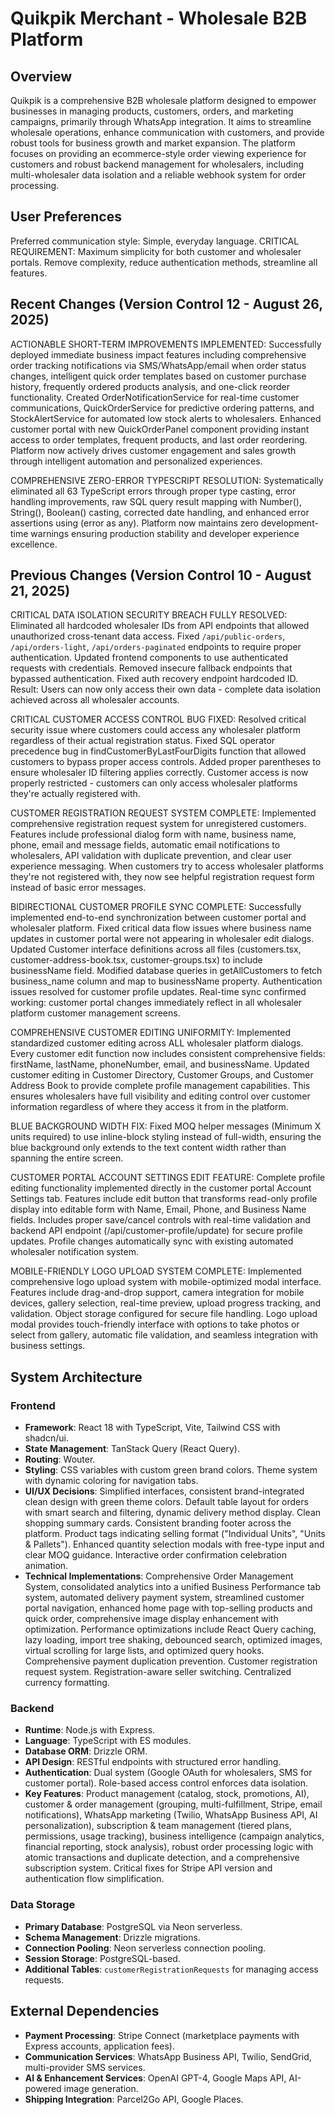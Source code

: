 # Quikpik Merchant - Wholesale B2B Platform

## Overview
Quikpik is a comprehensive B2B wholesale platform designed to empower businesses in managing products, customers, orders, and marketing campaigns, primarily through WhatsApp integration. It aims to streamline wholesale operations, enhance communication with customers, and provide robust tools for business growth and market expansion. The platform focuses on providing an ecommerce-style order viewing experience for customers and robust backend management for wholesalers, including multi-wholesaler data isolation and a reliable webhook system for order processing.

## User Preferences
Preferred communication style: Simple, everyday language.
CRITICAL REQUIREMENT: Maximum simplicity for both customer and wholesaler portals. Remove complexity, reduce authentication methods, streamline all features.

## Recent Changes (Version Control 12 - August 26, 2025)
ACTIONABLE SHORT-TERM IMPROVEMENTS IMPLEMENTED: Successfully deployed immediate business impact features including comprehensive order tracking notifications via SMS/WhatsApp/email when order status changes, intelligent quick order templates based on customer purchase history, frequently ordered products analysis, and one-click reorder functionality. Created OrderNotificationService for real-time customer communications, QuickOrderService for predictive ordering patterns, and StockAlertService for automated low stock alerts to wholesalers. Enhanced customer portal with new QuickOrderPanel component providing instant access to order templates, frequent products, and last order reordering. Platform now actively drives customer engagement and sales growth through intelligent automation and personalized experiences.

COMPREHENSIVE ZERO-ERROR TYPESCRIPT RESOLUTION: Systematically eliminated all 63 TypeScript errors through proper type casting, error handling improvements, raw SQL query result mapping with Number(), String(), Boolean() casting, corrected date handling, and enhanced error assertions using (error as any). Platform now maintains zero development-time warnings ensuring production stability and developer experience excellence.

## Previous Changes (Version Control 10 - August 21, 2025)
CRITICAL DATA ISOLATION SECURITY BREACH FULLY RESOLVED: Eliminated all hardcoded wholesaler IDs from API endpoints that allowed unauthorized cross-tenant data access. Fixed `/api/public-orders`, `/api/orders-light`, `/api/orders-paginated` endpoints to require proper authentication. Updated frontend components to use authenticated requests with credentials. Removed insecure fallback endpoints that bypassed authentication. Fixed auth recovery endpoint hardcoded ID. Result: Users can now only access their own data - complete data isolation achieved across all wholesaler accounts.

CRITICAL CUSTOMER ACCESS CONTROL BUG FIXED: Resolved critical security issue where customers could access any wholesaler platform regardless of their actual registration status. Fixed SQL operator precedence bug in findCustomerByLastFourDigits function that allowed customers to bypass proper access controls. Added proper parentheses to ensure wholesaler ID filtering applies correctly. Customer access is now properly restricted - customers can only access wholesaler platforms they're actually registered with.

CUSTOMER REGISTRATION REQUEST SYSTEM COMPLETE: Implemented comprehensive registration request system for unregistered customers. Features include professional dialog form with name, business name, phone, email and message fields, automatic email notifications to wholesalers, API validation with duplicate prevention, and clear user experience messaging. When customers try to access wholesaler platforms they're not registered with, they now see helpful registration request form instead of basic error messages.

BIDIRECTIONAL CUSTOMER PROFILE SYNC COMPLETE: Successfully implemented end-to-end synchronization between customer portal and wholesaler platform. Fixed critical data flow issues where business name updates in customer portal were not appearing in wholesaler edit dialogs. Updated Customer interface definitions across all files (customers.tsx, customer-address-book.tsx, customer-groups.tsx) to include businessName field. Modified database queries in getAllCustomers to fetch business_name column and map to businessName property. Authentication issues resolved for customer profile updates. Real-time sync confirmed working: customer portal changes immediately reflect in all wholesaler platform customer management screens.

COMPREHENSIVE CUSTOMER EDITING UNIFORMITY: Implemented standardized customer editing across ALL wholesaler platform dialogs. Every customer edit function now includes consistent comprehensive fields: firstName, lastName, phoneNumber, email, and businessName. Updated customer editing in Customer Directory, Customer Groups, and Customer Address Book to provide complete profile management capabilities. This ensures wholesalers have full visibility and editing control over customer information regardless of where they access it from in the platform.

BLUE BACKGROUND WIDTH FIX: Fixed MOQ helper messages (Minimum X units required) to use inline-block styling instead of full-width, ensuring the blue background only extends to the text content width rather than spanning the entire screen.

CUSTOMER PORTAL ACCOUNT SETTINGS EDIT FEATURE: Complete profile editing functionality implemented directly in the customer portal Account Settings tab. Features include edit button that transforms read-only profile display into editable form with Name, Email, Phone, and Business Name fields. Includes proper save/cancel controls with real-time validation and backend API endpoint (/api/customer-profile/update) for secure profile updates. Profile changes automatically sync with existing automated wholesaler notification system.

MOBILE-FRIENDLY LOGO UPLOAD SYSTEM COMPLETE: Implemented comprehensive logo upload system with mobile-optimized modal interface. Features include drag-and-drop support, camera integration for mobile devices, gallery selection, real-time preview, upload progress tracking, and validation. Object storage configured for secure file handling. Logo upload modal provides touch-friendly interface with options to take photos or select from gallery, automatic file validation, and seamless integration with business settings.

## System Architecture
### Frontend
- **Framework**: React 18 with TypeScript, Vite, Tailwind CSS with shadcn/ui.
- **State Management**: TanStack Query (React Query).
- **Routing**: Wouter.
- **Styling**: CSS variables with custom green brand colors. Theme system with dynamic coloring for navigation tabs.
- **UI/UX Decisions**: Simplified interfaces, consistent brand-integrated clean design with green theme colors. Default table layout for orders with smart search and filtering, dynamic delivery method display. Clean shopping summary cards. Consistent branding footer across the platform. Product tags indicating selling format ("Individual Units", "Units & Pallets"). Enhanced quantity selection modals with free-type input and clear MOQ guidance. Interactive order confirmation celebration animation.
- **Technical Implementations**: Comprehensive Order Management System, consolidated analytics into a unified Business Performance tab system, automated delivery payment system, streamlined customer portal navigation, enhanced home page with top-selling products and quick order, comprehensive image display enhancement with optimization. Performance optimizations include React Query caching, lazy loading, import tree shaking, debounced search, optimized images, virtual scrolling for large lists, and optimized query hooks. Comprehensive payment duplication prevention. Customer registration request system. Registration-aware seller switching. Centralized currency formatting.

### Backend
- **Runtime**: Node.js with Express.
- **Language**: TypeScript with ES modules.
- **Database ORM**: Drizzle ORM.
- **API Design**: RESTful endpoints with structured error handling.
- **Authentication**: Dual system (Google OAuth for wholesalers, SMS for customer portal). Role-based access control enforces data isolation.
- **Key Features**: Product management (catalog, stock, promotions, AI), customer & order management (grouping, multi-fulfillment, Stripe, email notifications), WhatsApp marketing (Twilio, WhatsApp Business API, AI personalization), subscription & team management (tiered plans, permissions, usage tracking), business intelligence (campaign analytics, financial reporting, stock analysis), robust order processing logic with atomic transactions and duplicate detection, and a comprehensive subscription system. Critical fixes for Stripe API version and authentication flow simplification.

### Data Storage
- **Primary Database**: PostgreSQL via Neon serverless.
- **Schema Management**: Drizzle migrations.
- **Connection Pooling**: Neon serverless connection pooling.
- **Session Storage**: PostgreSQL-based.
- **Additional Tables**: `customerRegistrationRequests` for managing access requests.

## External Dependencies
- **Payment Processing**: Stripe Connect (marketplace payments with Express accounts, application fees).
- **Communication Services**: WhatsApp Business API, Twilio, SendGrid, multi-provider SMS services.
- **AI & Enhancement Services**: OpenAI GPT-4, Google Maps API, AI-powered image generation.
- **Shipping Integration**: Parcel2Go API, Google Places.